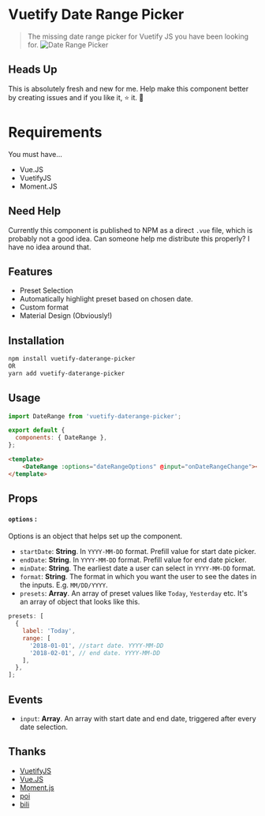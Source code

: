 # Vuetify Date Range Picker

> The missing date range picker for Vuetify JS you have been looking for.
> ![Date Range Picker](https://github.com/praveenpuglia/vuetify-daterange-picker/blob/master/public/updated-date-range-lres.gif)

## Heads Up

This is absolutely fresh and new for me. Help make this component better by
creating issues and if you like it, ⭐️ it. 🙌

# Requirements

You must have...

* Vue.JS
* VuetifyJS
* Moment.JS

## Need Help

Currently this component is published to NPM as a direct `.vue` file, which is
probably not a good idea. Can someone help me distribute this properly? I have
no idea around that.

## Features

* Preset Selection
* Automatically highlight preset based on chosen date.
* Custom format
* Material Design (Obviously!)

## Installation

```sh
npm install vuetify-daterange-picker
OR
yarn add vuetify-daterange-picker
```

## Usage

```js
import DateRange from 'vuetify-daterange-picker';

export default {
  components: { DateRange },
};
```

```html
<template>
    <DateRange :options="dateRangeOptions" @input="onDateRangeChange"></DateRange>
</template>
```

## Props

#### `options` :

Options is an object that helps set up the component.

* `startDate`: **String**. In `YYYY-MM-DD` format. Prefill value for start date
  picker.
* `endDate`: **String**. In `YYYY-MM-DD` format. Prefill value for end date picker.
* `minDate`: **String**. The earliest date a user can select in `YYYY-MM-DD` format.
* `format`: **String**. The format in which you want the user to see the dates in
  the inputs. E.g. `MM/DD/YYYY`.
* `presets`: **Array**. An array of preset values like `Today`, `Yesterday` etc.
  It's an array of object that looks like this.

```js
presets: [
  {
    label: 'Today',
    range: [
      '2018-01-01', //start date. YYYY-MM-DD
      '2018-02-01', // end date. YYYY-MM-DD
    ],
  },
];
```

## Events

* `input`: **Array**. An array with start date and end date, triggered after every date
  selection.

## Thanks

* [VuetifyJS](https://vuetifyjs.com/)
* [Vue.JS](https://vuejs.org)
* [Moment.js](https://momentjs.com/)
* [poi](https://poi.js.org/#/)
* [bili](https://egoist.moe/bili/)
